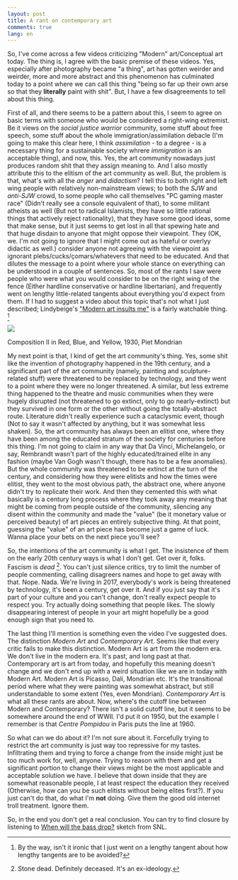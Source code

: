 ```yaml
---
layout: post
title: A rant on contemporary art
comments: true
lang: en
---
```


So, I've come across a few videos criticizing "Modern" art/Conceptual art today. The thing is, I agree with the basic premise of these videos. Yes, especially after photography became "a thing", art has gotten weirder and weirder, more and more abstract and this phenomenon has culminated today to a point where we can call this thing "being so far up their own arse so that they **literally** paint with shit". But, I have a few disagreements to tell about this thing.

First of all, and there seems to be a pattern about this, I seem to agree on basic terms with someone who would be considered a right-wing extremist. Be it views on the *social justice warrior* community, some stuff about free speech, some stuff about the whole immigration/assimilation debacle (I'm going to make this clear here, I think *assimilation* - to a degree - is a necessary thing for a sustainable society whrere *immigration* is an acceptable thing), and now, this. Yes, the art community nowadays just produces random shit that they assign meaning to. And I also mostly attribute this to the elitism of the art community as well. But, the problem is that, what's with all the *anger* and *didactism*? I tell this to both right and left wing people with relatively non-mainstream views; to both the *SJW* and *anti-SJW* crowd, to some people who call themselves "PC gaming master race" (Didn't really see a console equivalent of that), to some militant atheists as well (But not to radical Islamists, they have so little rational things that actively reject rationality), that they have some good ideas, some that make sense, but it just seems to get lost in all that spewing hate and that huge disdain to anyone that might oppose their viewpoint. They (OK, we. I'm not going to ignore that I might come out as hateful or overlyy didactic as well.) consider anyone not agreeing with the viewpoint as ignorant plebs/cucks/çomars/whatevers that need to be educated. And that dilutes the message to a point where your whole stance on everything can be understood in a couple of sentences. So, most of the rants I saw were people who were what you would consider to be on the right wing of the fence (Either hardline conservative or hardline libertarian), and frequently went on lengthy little-related tangents about everything you'd expect from them. If I had to suggest a video about this topic that's not what I just described; Lindybeige's ["Modern art insults me"](https://www.youtube.com/watch?v=sN9iJCZ5Il8) is a fairly watchable thing. [^1]

<div class="floater">
    <img src="https://upload.wikimedia.org/wikipedia/commons/a/a4/Piet_Mondriaan%2C_1930_-_Mondrian_Composition_II_in_Red%2C_Blue%2C_and_Yellow.jpg" />
    <p>Composition II in Red, Blue, and Yellow, 1930, Piet Mondrian</p>
</div>
My next point is that, I kind of get the art community's thing. Yes, some shit like the invention of photography happened in the 19th century, and a significant part of the art community (namely, painting and sculpture-related stuff) were threatened to be replaced by technology, and they went to a point where they were no longer threatened. A similar, but less extreme thing happened to the theatre and music communities when they were hugely disrupted (not threatened to go extinct, only to go nearly-extinct) but they survived in one form or the other without going the totally-abstract route. Literature didn't really experience such a cataclysmic event, though (Not to say it wasn't affected by anything, but it was somewhat less shaken). So, the art community has always been an elitist one, where they have been among the educated stratum of the society for centuries before this thing. I'm not going to claim in any way that Da Vinci, Michelangelo, or say, Rembrandt wasn't part of the highly educated/trained elite in any fashion (maybe Van Gogh wasn't though, there has to be a few anomalies). But the whole community was threatened to be extinct at the turn of the century, and considering how they were elitists and how the times were elitist, they went to the most obvious path, the abstract one, where anyone didn't try to replicate their work. And then they cemented this with what basically is a century long process where they took away any meaning that might be coming from people outside of the community, silencing any disent within the community and made the "value" (be it monetary value or perceived beauty) of art pieces an entirely subjective thing. At that point, guessing the "value" of an art piece has become just a game of luck. Wanna place your bets on the next piece you'll see?

So, the intentions of the art community is what I get. The insistence of them on the early 20th century ways is what I don't get. Get over it, folks. Fascism is *dead* [^2]. You can't just silence critics, try to limit the number of people commenting, calling disagreers names and hope to get away with that. Nope. Nada. We're living in 2017, everybody's work is being threatened by technology, it's been a century, get over it. And if you just say that it's part of your culture and you can't change, don't really expect people to respect you. Try actually doing something that people likes. The slowly disappearing interest of people in your art might hopefully be a good enough sign that you need to.

The last thing I'll mention is something even the video I've suggested does. The distinction *Modern Art* and *Contemporary Art*. Seems like that every critic fails to make this distinction. Modern Art is art from the modern era. We don't live in the modern era. It's past, and long past at that. Contemporary art is art from today, and hopefully this meaning doesn't change and we don't end up with a weird situation like we are in today with Modern Art. Modern Art is Picasso, Dali, Mondrian etc. It's the transitional period where what they were painting was somewhat abstract, but still understandable to some extent (Yes, even Mondrian). *Contemporary Art* is what all these rants are about. Now, where's the cutoff line between Modern and Contemporary? There isn't a solid cutoff line, but it seems to be somewhere around the end of WWII. I'd put it on 1950, but the example I remember is that *Centre Pompidou* in Paris puts the line at 1960.

So what can we do about it? I'm not sure about it. Forcefully trying to restrict the art community is just way too repressive for my tastes. Infiltrating them and trying to force a change from the inside might just be too much work for, well, anyone. Trying to reason with them and get a significant portion to change their views might be the most applicable and acceptable solution we have. I believe that down inside that they are somewhat reasonable people, I at least respect the education they received (Otherwise, how can you be such elitists without being elites first?). If you just can't do that, do what I'm **not** doing. Give them the good old internet troll treatment. Ignore them.

So, in the end you don't get a real conclusion. You can try to find closure by listening to [When will the bass drop?](https://www.youtube.com/watch?v=XCawU6BE8P8) sketch from SNL.

[^1]: By the way, isn't it ironic that I just went on a lengthy tangent about how lengthy tangents are to be avoided?
[^2]: Stone dead. Definitely deceased. It's an ex-ideology.

